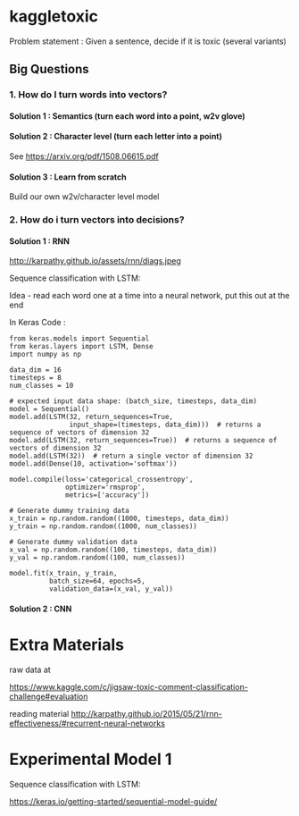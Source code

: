 # kaggletoxic

Problem statement : Given a sentence, decide if it is toxic (several variants)


## Big Questions 

### 1. How do I turn words into vectors?

#### Solution 1 : Semantics (turn each word into a point, w2v glove)

#### Solution 2 : Character level (turn each letter into a point)  

See https://arxiv.org/pdf/1508.06615.pdf

#### Solution 3 : Learn from scratch

Build our own w2v/character level model

### 2. How do i turn vectors into decisions?

#### Solution 1 : RNN 

http://karpathy.github.io/assets/rnn/diags.jpeg

Sequence classification with LSTM:

Idea - read each word one at a time into a neural network, put this out at the end
 
In Keras Code :
```
from keras.models import Sequential
from keras.layers import LSTM, Dense
import numpy as np

data_dim = 16
timesteps = 8
num_classes = 10

# expected input data shape: (batch_size, timesteps, data_dim)
model = Sequential()
model.add(LSTM(32, return_sequences=True,
               input_shape=(timesteps, data_dim)))  # returns a sequence of vectors of dimension 32
model.add(LSTM(32, return_sequences=True))  # returns a sequence of vectors of dimension 32
model.add(LSTM(32))  # return a single vector of dimension 32
model.add(Dense(10, activation='softmax'))

model.compile(loss='categorical_crossentropy',
              optimizer='rmsprop',
              metrics=['accuracy'])

# Generate dummy training data
x_train = np.random.random((1000, timesteps, data_dim))
y_train = np.random.random((1000, num_classes))

# Generate dummy validation data
x_val = np.random.random((100, timesteps, data_dim))
y_val = np.random.random((100, num_classes))

model.fit(x_train, y_train,
          batch_size=64, epochs=5,
          validation_data=(x_val, y_val))
```
          
          
#### Solution 2 : CNN



# Extra Materials

raw data at 

https://www.kaggle.com/c/jigsaw-toxic-comment-classification-challenge#evaluation

reading material
http://karpathy.github.io/2015/05/21/rnn-effectiveness/#recurrent-neural-networks

# Experimental Model 1

Sequence classification with LSTM:

https://keras.io/getting-started/sequential-model-guide/
